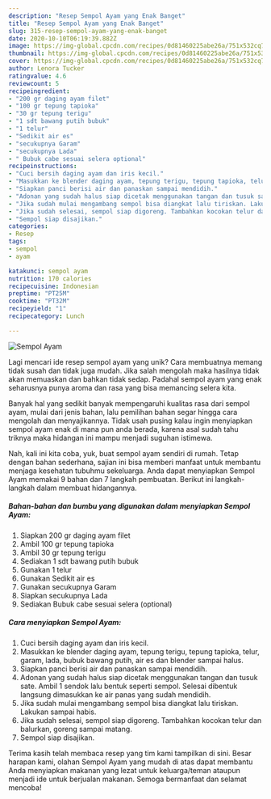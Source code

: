 ```yaml
---
description: "Resep Sempol Ayam yang Enak Banget"
title: "Resep Sempol Ayam yang Enak Banget"
slug: 315-resep-sempol-ayam-yang-enak-banget
date: 2020-10-10T06:19:39.882Z
image: https://img-global.cpcdn.com/recipes/0d81460225abe26a/751x532cq70/sempol-ayam-foto-resep-utama.jpg
thumbnail: https://img-global.cpcdn.com/recipes/0d81460225abe26a/751x532cq70/sempol-ayam-foto-resep-utama.jpg
cover: https://img-global.cpcdn.com/recipes/0d81460225abe26a/751x532cq70/sempol-ayam-foto-resep-utama.jpg
author: Lenora Tucker
ratingvalue: 4.6
reviewcount: 5
recipeingredient:
- "200 gr daging ayam filet"
- "100 gr tepung tapioka"
- "30 gr tepung terigu"
- "1 sdt bawang putih bubuk"
- "1 telur"
- "Sedikit air es"
- "secukupnya Garam"
- "secukupnya Lada"
- " Bubuk cabe sesuai selera optional"
recipeinstructions:
- "Cuci bersih daging ayam dan iris kecil."
- "Masukkan ke blender daging ayam, tepung terigu, tepung tapioka, telur, garam, lada, bubuk bawang putih, air es dan blender sampai halus."
- "Siapkan panci berisi air dan panaskan sampai mendidih."
- "Adonan yang sudah halus siap dicetak menggunakan tangan dan tusuk sate. Ambil 1 sendok lalu bentuk seperti sempol. Selesai dibentuk langsung dimasukkan ke air panas yang sudah mendidih."
- "Jika sudah mulai mengambang sempol bisa diangkat lalu tiriskan. Lakukan sampai habis."
- "Jika sudah selesai, sempol siap digoreng. Tambahkan kocokan telur dan balurkan, goreng sampai matang."
- "Sempol siap disajikan."
categories:
- Resep
tags:
- sempol
- ayam

katakunci: sempol ayam 
nutrition: 170 calories
recipecuisine: Indonesian
preptime: "PT25M"
cooktime: "PT32M"
recipeyield: "1"
recipecategory: Lunch

---
```



![Sempol Ayam](https://img-global.cpcdn.com/recipes/0d81460225abe26a/751x532cq70/sempol-ayam-foto-resep-utama.jpg)

Lagi mencari ide resep sempol ayam yang unik? Cara membuatnya memang tidak susah dan tidak juga mudah. Jika salah mengolah maka hasilnya tidak akan memuaskan dan bahkan tidak sedap. Padahal sempol ayam yang enak seharusnya punya aroma dan rasa yang bisa memancing selera kita.



Banyak hal yang sedikit banyak mempengaruhi kualitas rasa dari sempol ayam, mulai dari jenis bahan, lalu pemilihan bahan segar hingga cara mengolah dan menyajikannya. Tidak usah pusing kalau ingin menyiapkan sempol ayam enak di mana pun anda berada, karena asal sudah tahu triknya maka hidangan ini mampu menjadi suguhan istimewa.


Nah, kali ini kita coba, yuk, buat sempol ayam sendiri di rumah. Tetap dengan bahan sederhana, sajian ini bisa memberi manfaat untuk membantu menjaga kesehatan tubuhmu sekeluarga. Anda dapat menyiapkan Sempol Ayam memakai 9 bahan dan 7 langkah pembuatan. Berikut ini langkah-langkah dalam membuat hidangannya.

<!--inarticleads1-->

##### Bahan-bahan dan bumbu yang digunakan dalam menyiapkan Sempol Ayam:

1. Siapkan 200 gr daging ayam filet
1. Ambil 100 gr tepung tapioka
1. Ambil 30 gr tepung terigu
1. Sediakan 1 sdt bawang putih bubuk
1. Gunakan 1 telur
1. Gunakan Sedikit air es
1. Gunakan secukupnya Garam
1. Siapkan secukupnya Lada
1. Sediakan  Bubuk cabe sesuai selera (optional)




<!--inarticleads2-->

##### Cara menyiapkan Sempol Ayam:

1. Cuci bersih daging ayam dan iris kecil.
1. Masukkan ke blender daging ayam, tepung terigu, tepung tapioka, telur, garam, lada, bubuk bawang putih, air es dan blender sampai halus.
1. Siapkan panci berisi air dan panaskan sampai mendidih.
1. Adonan yang sudah halus siap dicetak menggunakan tangan dan tusuk sate. Ambil 1 sendok lalu bentuk seperti sempol. Selesai dibentuk langsung dimasukkan ke air panas yang sudah mendidih.
1. Jika sudah mulai mengambang sempol bisa diangkat lalu tiriskan. Lakukan sampai habis.
1. Jika sudah selesai, sempol siap digoreng. Tambahkan kocokan telur dan balurkan, goreng sampai matang.
1. Sempol siap disajikan.




Terima kasih telah membaca resep yang tim kami tampilkan di sini. Besar harapan kami, olahan Sempol Ayam yang mudah di atas dapat membantu Anda menyiapkan makanan yang lezat untuk keluarga/teman ataupun menjadi ide untuk berjualan makanan. Semoga bermanfaat dan selamat mencoba!
